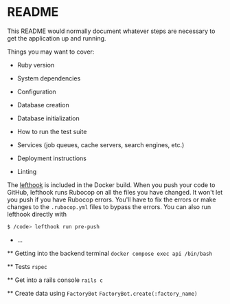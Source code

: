 # README

This README would normally document whatever steps are necessary to get the
application up and running.

Things you may want to cover:

* Ruby version

* System dependencies

* Configuration

* Database creation

* Database initialization

* How to run the test suite

* Services (job queues, cache servers, search engines, etc.)

* Deployment instructions

* Linting

The [lefthook](https://github.com/Arkweid/lefthook) is included in the Docker build.  When you push your code to GitHub, lefthook runs Rubocop on all the files you have changed.  It won't let you push if you have Rubocop errors.  You'll have to fix the errors or make changes to the `.rubocop.yml` files to bypass the errors.  You can also run lefthook directly with

```bash
$ /code> lefthook run pre-push
```

* ...



** Getting into the backend terminal
```docker compose exec api /bin/bash```

** Tests
```rspec```

** Get into a rails console
```rails c```

** Create data using `FactoryBot`
```FactoryBot.create(:factory_name)```
